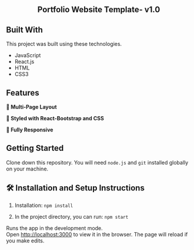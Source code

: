 <h2 align="center">
  Portfolio Website Template- v1.0</h2>
  
  ## Built With

This project was built using these technologies.

- JavaScript
- React.js
- HTML 
- CSS3

## Features

**📖 Multi-Page Layout**

**🎨 Styled with React-Bootstrap and CSS**

**📱 Fully Responsive**

## Getting Started

Clone down this repository. You will need `node.js` and `git` installed globally on your machine.

## 🛠 Installation and Setup Instructions

1. Installation: `npm install`

2. In the project directory, you can run: `npm start`

Runs the app in the development mode.\
Open [http://localhost:3000](http://localhost:3000) to view it in the browser.
The page will reload if you make edits.
